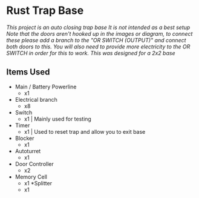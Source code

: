 # Rust Trap Base
*This project is an auto closing trap base*
_It is not intended as a best setup_
*_Note that the doors aren't hooked up in the images or diagram, to connect these please add a branch to the "OR SWITCH (OUTPUT)" and connect both doors to this. You will also need to provide more electricity to the OR SWITCH in order for this to work. This was designed for a 2x2 base_*
## Items Used
* Main / Battery Powerline
  * x1
* Electrical branch
  * x8
* Switch
  * x1 | Mainly used for testing
* Timer
  * x1 | Used to reset trap and allow you to exit base
* Blocker
  * x1
* Autoturret
  * x1
* Door Controller
  * x2
* Memory Cell
  * x1
*Splitter
  * x1
